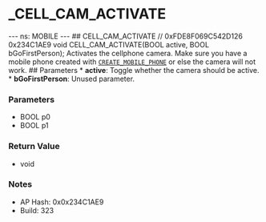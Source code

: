 # _CELL_CAM_ACTIVATE

--- ns: MOBILE --- ## CELL_CAM_ACTIVATE  // 0xFDE8F069C542D126 0x234C1AE9 void CELL_CAM_ACTIVATE(BOOL active, BOOL bGoFirstPerson);  Activates the cellphone camera. Make sure you have a mobile phone created with [`CREATE_MOBILE_PHONE`](#_0xA4E8E696C532FBC7) or else the camera will not work.  ## Parameters * **active**: Toggle whether the camera should be active. * **bGoFirstPerson**: Unused parameter.

### Parameters
* BOOL p0
* BOOL p1

### Return Value
* void

### Notes
* AP Hash: 0x0x234C1AE9
* Build: 323

